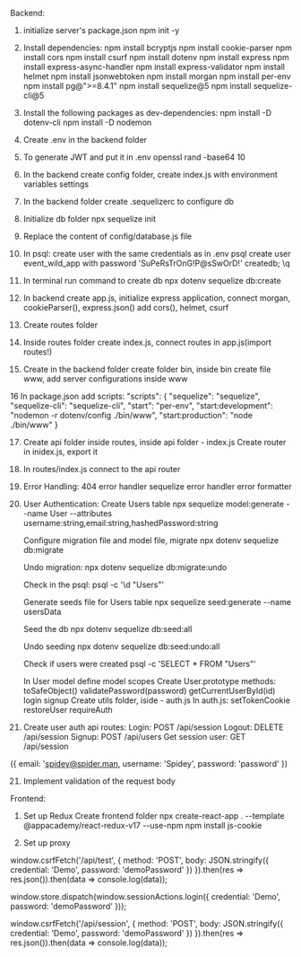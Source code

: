 Backend:

1. initialize server's package.json
npm init -y

2. Install dependencies:
npm install bcryptjs
npm install cookie-parser
npm install cors
npm install csurf
npm install dotenv
npm install express
npm install express-async-handler
npm install express-validator
npm install helmet
npm install jsonwebtoken
npm install morgan
npm install per-env
npm install pg@">=8.4.1"
npm install sequelize@5
npm install sequelize-cli@5


3. Install the following packages as dev-dependencies:
npm install -D dotenv-cli
npm install -D nodemon

4. Create .env in the backend folder

5. To generate JWT and put it in .env
openssl rand -base64 10

6. In the backend create config folder,
   create index.js with environment variables settings

7. In the backend folder create .sequelizerc to configure db

8. Initialize db folder
npx sequelize init

9. Replace the content of config/database.js file

10. In psql: create user with the same credentials as in .env
psql
create user event_wild_app with password 'SuPeRsTrOnG!P@sSwOrD!' createdb;
\q

11. In terminal run command to create db
npx dotenv sequelize db:create

12. In backend create app.js,
    initialize express application,
    connect morgan, cookieParser(), express.json()
    add cors(), helmet, csurf

13. Create routes folder

14. Inside routes folder create index.js,
    connect routes in app.js(import routes!)

15. Create in the backend folder create folder bin,
    inside bin create file www,
    add server configurations inside www

16 In package.json add scripts:
    "scripts": {
    "sequelize": "sequelize",
    "sequelize-cli": "sequelize-cli",
    "start": "per-env",
    "start:development": "nodemon -r dotenv/config ./bin/www",
    "start:production": "node ./bin/www"
    }

17. Create api folder inside routes,
    inside api folder - index.js
    Create router in inidex.js, export it

18. In routes/index.js
   connect to the api router

19. Error Handling:
    404 error handler
    sequelize error handler
    error formatter

20. User Authentication:
    Create Users table
    npx sequelize model:generate --name User --attributes username:string,email:string,hashedPassword:string

    Configure migration file and model file, migrate
    npx dotenv sequelize db:migrate

    Undo migration:
    npx dotenv sequelize db:migrate:undo

    Check in the psql:
    psql <database name> -c '\d "Users"'

    Generate seeds file for Users table
    npx sequelize seed:generate --name usersData

    Seed the db
    npx dotenv sequelize db:seed:all

    Undo seeding
    npx dotenv sequelize db:seed:undo:all

    Check if users were created
    psql <database name> -c 'SELECT * FROM "Users"'

    In User model define model scopes
    Create User.prototype methods: toSafeObject()
                                   validatePassword(password)
                                   getCurrentUserById(id)
                                   login
                                   signup
    Create utils folder, iside - auth.js
    In auth.js: setTokenCookie
                restoreUser
                requireAuth

20. Create user auth api routes:
    Login: POST /api/session
    Logout: DELETE /api/session
    Signup: POST /api/users
    Get session user: GET /api/session


 ({
    email: 'spidey@spider.man,
    username: 'Spidey',
    password: 'password'
  })

21. Implement validation of the request body



Frontend:

1. Set up Redux
   Create frontend folder
   npx create-react-app . --template @appacademy/react-redux-v17 --use-npm
   npm install js-cookie

2. Set up proxy


window.csrfFetch('/api/test', {
  method: 'POST',
  body: JSON.stringify({ credential: 'Demo', password: 'demoPassword' })
}).then(res => res.json()).then(data => console.log(data));


window.store.dispatch(window.sessionActions.login({
  credential: 'Demo',
  password: 'demoPassword'
}));


window.csrfFetch('/api/session', {
  method: 'POST',
  body: JSON.stringify({ credential: 'Demo', password: 'demoPassword' })
}).then(res => res.json()).then(data => console.log(data));
